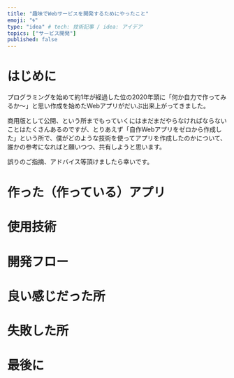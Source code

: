 ```yaml
---
title: "趣味でWebサービスを開発するためにやったこと"
emoji: "🌀"
type: "idea" # tech: 技術記事 / idea: アイデア
topics: ["サービス開発"]
published: false
---
```

# はじめに
プログラミングを始めて約1年が経過した位の2020年頭に「何か自力で作ってみるか〜」と思い作成を始めたWebアプリがだいぶ出来上がってきました。

商用版として公開、という所までもっていくにはまだまだやらなければならないことはたくさんあるのですが、とりあえず「自作Webアプリをゼロから作成した」という所で、僕がどのような技術を使ってアプリを作成したのかについて、誰かの参考になればと願いつつ、共有しようと思います。

誤りのご指摘、アドバイス等頂けましたら幸いです。

# 作った（作っている）アプリ
# 使用技術
# 開発フロー
# 良い感じだった所
# 失敗した所
# 最後に
